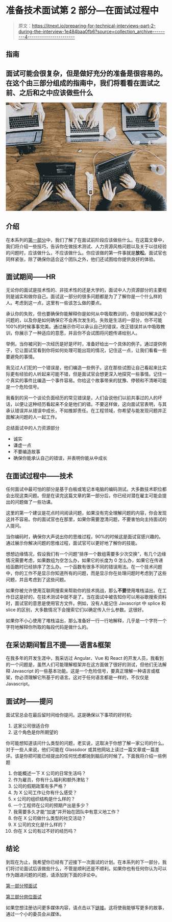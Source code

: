 # 准备技术面试第 2 部分—在面试过程中

> 原文：<https://itnext.io/preparing-for-technical-interviews-part-2-during-the-interview-1e484baa0fb6?source=collection_archive---------4----------------------->

## 指南

## 面试可能会很复杂，但是做好充分的准备是很容易的。在这个由三部分组成的指南中，我们将看看在面试之前、之后和之中应该做些什么

![](img/3c1912b346c7088480e16ce6d24a9782.png)

## 介绍

在本系列的[第一部分](/preparing-for-frontend-interviews-1416c4861f33)中，我们了解了在面试前阶段应该做些什么。在这篇文章中，我们将介绍一些技巧，告诉你在做技术测试、人力资源风格问题以及关于以往经验的问题时，应该做什么，不应该做什么。你应该做的第一件事就是**放松**。面试官也同样紧张，除了确保你适合这个团队之外，他们还试图给你提供良好的体验。

## **面试期间——HR**

无论你的面试是技术性的、非技术性的还是大学的，面试中人力资源部分的主要规则是诚实和做你自己。面试这一部分的很多问题都是为了了解你是一个什么样的人。考虑到这一点，这里有一些该怎么做的要点。

承认你的失败，但也要确保你能解释你是如何从中吸取教训的，你是如何解决这个问题的，以及你是如何确保它不会再次发生的。失败是生活的一部分，你不可能 100%的时候事事完美。通过展示你可以承认自己的错误，改正错误并从中吸取教训，你展示了一种适应的意愿，并且你不会试图将问题传递给别人。

举例，当你被问到一次经历是好是坏时，准备好给出一个具体的例子。通过提供例子，它让面试官看到你将如何处理可能出现的情况，记住这一点，让我们看看一些要避免的事情。

我见过人们犯的一个错误是，他们编造一些例子。这在那些试图让自己看起来比实际更有经验的人听起来可能不错，但是面试官会想更深入地探究一些事情。记住一个真实的事件比编造一个事件容易。你给这个故事带来的犹豫、停顿和不清晰可能是一个危险信号。

我看到的另一个谈论负面经历的常见错误是，人们会说他们以前共事过的人的坏话，以便让这种经历看起来不全是他们的错。不要这样做，这向面试官表明，与其承认错误并从错误中成长，不如推卸责任。在工程领域，你希望与能发现问题并正面解决问题的人一起工作。

总结面试中的人力资源部分

*   诚实
*   谦虚一点
*   不要编造故事
*   确保你能承认自己的错误，并表明你能从中成长

## 在面试过程中——技术

任何面试中最可怕的部分是基于白板或笔记本电脑的编码测试。大多数技术职位都会出现这类问题。但是在读完这篇文章的第一部分后，你已经对潜在雇主可能会提出的问题做了一些功课。

这里的第一个建议是花点时间阅读问题，如果没有完全理解问题的内容，你会发现这并不容易。你的面试官也在那里，如果你需要澄清问题，不要害怕向主持面试的人提问。

当你编码时，确保你大声说出你的思维过程，90%的时候这是面试官感兴趣的。通过展示你解决问题的思维过程，面试官可以更好地了解你的技能。

想想边缘情况，假设我们有一个问题“排序一个数组需要多少次交换”，有几个边缘情况需要考虑，如果数组为空怎么办，如果它的长度为 0 怎么办，如果它在传递给函数时已经排序了怎么办。一个函数有很多不同的错误用法。在一个技术问题中，你的工作不是显示你知道所有的问题，而是显示你在处理问题时考虑到了这些问题，并且考虑到了这些问题。

如果你被允许使用互联网搜索来帮助你的技术挑战，那么**不要**使用堆栈溢出。在工作日这是好的，在技术测试中就不是了。当在面试中被告知你可以用谷歌搜索资料时，面试官的意思是使用官方文件。例如，没有人能记住 Javascript 中 splice 和 slice 的区别，大多数情况下会搜索它们以确定传入什么参数。这很好。

如果你不小心使用了堆栈溢出，那么准备好一行一行地解释，几乎是一个字符一个字符地解释你所取的每段代码是做什么的。

## **在采访期间暂且不提——语言&框架**

在我多年的开发生涯中，我采访过 Angular、Vue 和 React 的开发人员，我看到的一个问题是，虽然人们可能理解框架并在这方面做了很好的测试，但他们无法解释 Javascript 的一些基本功能。这是一个危险信号，要真正理解一种语言或框架，你必须理解它所基于的语言。这对于任何语言都是一样的，不仅仅是 Javascript。

## **面试时——提问**

面试官总会在最后留时间给你提问。这是确保以下事项的好时机:

1.  这家公司很适合你
2.  这个角色是你所期望的

你可能想知道该问什么类型的问题，老实说，这取决于你想了解一家公司的什么。对于一些人来说，他们可能在 Glassdoor 或其他网站上读过一篇文章或一篇差评。该是你把可能已经提出的任何忧虑都抛到脑后的时候了。下面我将介绍一些例题

1.  你能概述一下 X 公司的日常生活吗？
2.  作为雇员，你有什么福利和额外津贴？
3.  公司的假期政策有多严格？
4.  为 X 公司工作让你有什么感受？
5.  x 公司的组织结构是什么样的？
6.  一个工程师在公司的预期产出是多少？
7.  我需要多久才能“加速”并开始在团队中有意义地工作？
8.  你在 X 公司做什么类型的社交活动？
9.  X 公司的文化是什么样的？
10.  你在 X 公司有过不好的经历吗？

## **结论**

到现在为止，我希望你已经有了迎接下一次面试的计划。在本系列的下一部分，我们将讨论面试后该做些什么，不管是顺利还是不顺利。如果你也有任何你认为可以作为跟进问题的问题，请添加到下面的评论中。

[第一部分预面试](/preparing-for-frontend-interviews-1416c4861f33)

[第三部分岗位面试](https://thewebuiguy.com/preparing-for-technical-interviews-part-3-after-the-interview-abf56f4b62d4)

如果您想注册访问更多媒体内容，请点击以下[链接](https://thewebuiguy.com/membership)。这将使我能够写更多的故事，通过一个小的委员会从媒体。